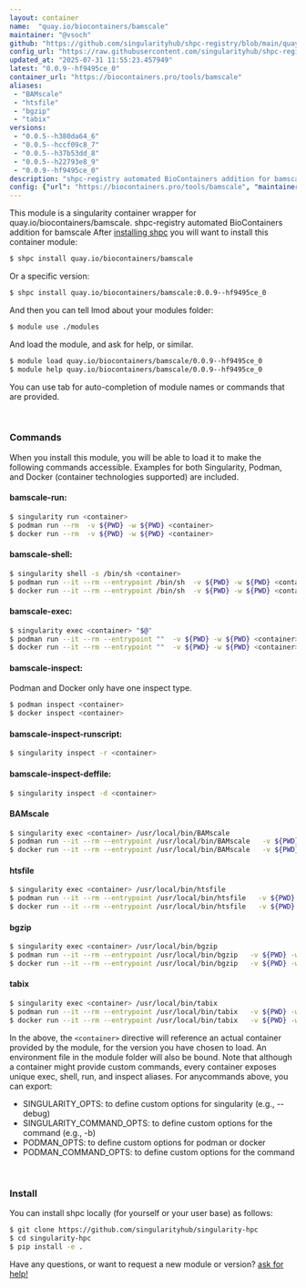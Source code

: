 ```yaml
---
layout: container
name:  "quay.io/biocontainers/bamscale"
maintainer: "@vsoch"
github: "https://github.com/singularityhub/shpc-registry/blob/main/quay.io/biocontainers/bamscale/container.yaml"
config_url: "https://raw.githubusercontent.com/singularityhub/shpc-registry/main/quay.io/biocontainers/bamscale/container.yaml"
updated_at: "2025-07-31 11:55:23.457949"
latest: "0.0.9--hf9495ce_0"
container_url: "https://biocontainers.pro/tools/bamscale"
aliases:
 - "BAMscale"
 - "htsfile"
 - "bgzip"
 - "tabix"
versions:
 - "0.0.5--h380da64_6"
 - "0.0.5--hccf09c8_7"
 - "0.0.5--h37b53dd_8"
 - "0.0.5--h22793e8_9"
 - "0.0.9--hf9495ce_0"
description: "shpc-registry automated BioContainers addition for bamscale"
config: {"url": "https://biocontainers.pro/tools/bamscale", "maintainer": "@vsoch", "description": "shpc-registry automated BioContainers addition for bamscale", "latest": {"0.0.9--hf9495ce_0": "sha256:af1dc4e09ef9562b6831b67eaa0c7a4613b8e3142a276107340a07ef09b9cd39"}, "tags": {"0.0.5--h380da64_6": "sha256:980935848ed8757eccb5ffe7b6de82221b5516a53b8ecddac1dc99198f0ec45f", "0.0.5--hccf09c8_7": "sha256:7fdce2144d3c8ebf6946596760f4d47ef0b73a6892ba08d262eab4b0b518573e", "0.0.5--h37b53dd_8": "sha256:0d9ec955ba1e5e41642506969bfec3da0243532daa1bb5acd09377dc422910db", "0.0.5--h22793e8_9": "sha256:014da599d1d01cbaedccad11c1e48170f3f6df88268f06871b8abdf6a0cf11f2", "0.0.9--hf9495ce_0": "sha256:af1dc4e09ef9562b6831b67eaa0c7a4613b8e3142a276107340a07ef09b9cd39"}, "docker": "quay.io/biocontainers/bamscale", "aliases": {"BAMscale": "/usr/local/bin/BAMscale", "htsfile": "/usr/local/bin/htsfile", "bgzip": "/usr/local/bin/bgzip", "tabix": "/usr/local/bin/tabix"}}
---
```


This module is a singularity container wrapper for quay.io/biocontainers/bamscale.
shpc-registry automated BioContainers addition for bamscale
After [installing shpc](#install) you will want to install this container module:


```bash
$ shpc install quay.io/biocontainers/bamscale
```

Or a specific version:

```bash
$ shpc install quay.io/biocontainers/bamscale:0.0.9--hf9495ce_0
```

And then you can tell lmod about your modules folder:

```bash
$ module use ./modules
```

And load the module, and ask for help, or similar.

```bash
$ module load quay.io/biocontainers/bamscale/0.0.9--hf9495ce_0
$ module help quay.io/biocontainers/bamscale/0.0.9--hf9495ce_0
```

You can use tab for auto-completion of module names or commands that are provided.

<br>

### Commands

When you install this module, you will be able to load it to make the following commands accessible.
Examples for both Singularity, Podman, and Docker (container technologies supported) are included.

#### bamscale-run:

```bash
$ singularity run <container>
$ podman run --rm  -v ${PWD} -w ${PWD} <container>
$ docker run --rm  -v ${PWD} -w ${PWD} <container>
```

#### bamscale-shell:

```bash
$ singularity shell -s /bin/sh <container>
$ podman run --it --rm --entrypoint /bin/sh  -v ${PWD} -w ${PWD} <container>
$ docker run --it --rm --entrypoint /bin/sh  -v ${PWD} -w ${PWD} <container>
```

#### bamscale-exec:

```bash
$ singularity exec <container> "$@"
$ podman run --it --rm --entrypoint ""  -v ${PWD} -w ${PWD} <container> "$@"
$ docker run --it --rm --entrypoint ""  -v ${PWD} -w ${PWD} <container> "$@"
```

#### bamscale-inspect:

Podman and Docker only have one inspect type.

```bash
$ podman inspect <container>
$ docker inspect <container>
```

#### bamscale-inspect-runscript:

```bash
$ singularity inspect -r <container>
```

#### bamscale-inspect-deffile:

```bash
$ singularity inspect -d <container>
```


#### BAMscale

```bash
$ singularity exec <container> /usr/local/bin/BAMscale
$ podman run --it --rm --entrypoint /usr/local/bin/BAMscale   -v ${PWD} -w ${PWD} <container> -c " $@"
$ docker run --it --rm --entrypoint /usr/local/bin/BAMscale   -v ${PWD} -w ${PWD} <container> -c " $@"
```


#### htsfile

```bash
$ singularity exec <container> /usr/local/bin/htsfile
$ podman run --it --rm --entrypoint /usr/local/bin/htsfile   -v ${PWD} -w ${PWD} <container> -c " $@"
$ docker run --it --rm --entrypoint /usr/local/bin/htsfile   -v ${PWD} -w ${PWD} <container> -c " $@"
```


#### bgzip

```bash
$ singularity exec <container> /usr/local/bin/bgzip
$ podman run --it --rm --entrypoint /usr/local/bin/bgzip   -v ${PWD} -w ${PWD} <container> -c " $@"
$ docker run --it --rm --entrypoint /usr/local/bin/bgzip   -v ${PWD} -w ${PWD} <container> -c " $@"
```


#### tabix

```bash
$ singularity exec <container> /usr/local/bin/tabix
$ podman run --it --rm --entrypoint /usr/local/bin/tabix   -v ${PWD} -w ${PWD} <container> -c " $@"
$ docker run --it --rm --entrypoint /usr/local/bin/tabix   -v ${PWD} -w ${PWD} <container> -c " $@"
```



In the above, the `<container>` directive will reference an actual container provided
by the module, for the version you have chosen to load. An environment file in the
module folder will also be bound. Note that although a container
might provide custom commands, every container exposes unique exec, shell, run, and
inspect aliases. For anycommands above, you can export:

 - SINGULARITY_OPTS: to define custom options for singularity (e.g., --debug)
 - SINGULARITY_COMMAND_OPTS: to define custom options for the command (e.g., -b)
 - PODMAN_OPTS: to define custom options for podman or docker
 - PODMAN_COMMAND_OPTS: to define custom options for the command

<br>

### Install

You can install shpc locally (for yourself or your user base) as follows:

```bash
$ git clone https://github.com/singularityhub/singularity-hpc
$ cd singularity-hpc
$ pip install -e .
```

Have any questions, or want to request a new module or version? [ask for help!](https://github.com/singularityhub/singularity-hpc/issues)
